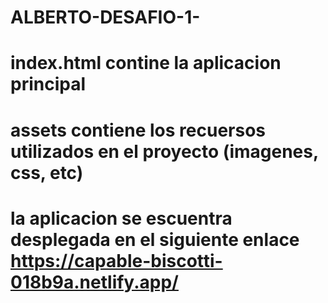 # ALBERTO-DESAFIO-1-
# index.html contine la aplicacion principal 
# assets contiene los recuersos utilizados en el proyecto (imagenes, css, etc)
# la aplicacion se escuentra desplegada en el siguiente enlace https://capable-biscotti-018b9a.netlify.app/ 
